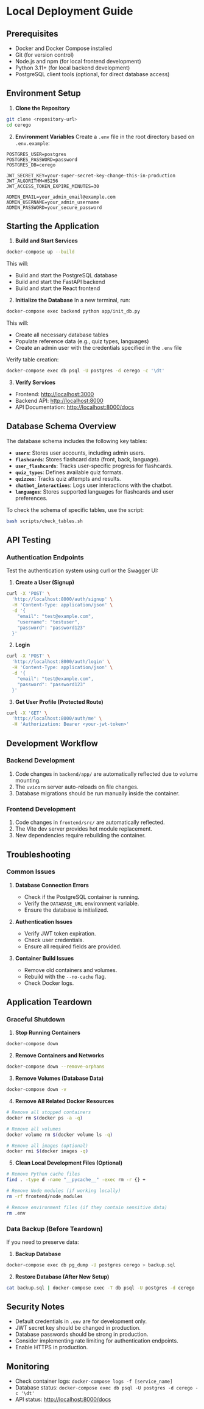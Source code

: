 # Local Deployment Guide

## Prerequisites
- Docker and Docker Compose installed
- Git (for version control)
- Node.js and npm (for local frontend development)
- Python 3.11+ (for local backend development)
- PostgreSQL client tools (optional, for direct database access)

## Environment Setup

1. **Clone the Repository**
```bash
git clone <repository-url>
cd cerego
```

2. **Environment Variables**
Create a `.env` file in the root directory based on `.env.example`:
```env
POSTGRES_USER=postgres
POSTGRES_PASSWORD=password
POSTGRES_DB=cerego

JWT_SECRET_KEY=your-super-secret-key-change-this-in-production
JWT_ALGORITHM=HS256
JWT_ACCESS_TOKEN_EXPIRE_MINUTES=30

ADMIN_EMAIL=your_admin_email@example.com
ADMIN_USERNAME=your_admin_username
ADMIN_PASSWORD=your_secure_password
```

## Starting the Application

1. **Build and Start Services**
```bash
docker-compose up --build
```
This will:
- Build and start the PostgreSQL database
- Build and start the FastAPI backend
- Build and start the React frontend

2. **Initialize the Database**
In a new terminal, run:
```bash
docker-compose exec backend python app/init_db.py
```
This will:
- Create all necessary database tables
- Populate reference data (e.g., quiz types, languages)
- Create an admin user with the credentials specified in the `.env` file

Verify table creation:
```bash
docker-compose exec db psql -U postgres -d cerego -c '\dt'
```

3. **Verify Services**
- Frontend: [http://localhost:3000](http://localhost:3000)
- Backend API: [http://localhost:8000](http://localhost:8000)
- API Documentation: [http://localhost:8000/docs](http://localhost:8000/docs)

## Database Schema Overview

The database schema includes the following key tables:
- **`users`**: Stores user accounts, including admin users.
- **`flashcards`**: Stores flashcard data (front, back, language).
- **`user_flashcards`**: Tracks user-specific progress for flashcards.
- **`quiz_types`**: Defines available quiz formats.
- **`quizzes`**: Tracks quiz attempts and results.
- **`chatbot_interactions`**: Logs user interactions with the chatbot.
- **`languages`**: Stores supported languages for flashcards and user preferences.

To check the schema of specific tables, use the script:
```bash
bash scripts/check_tables.sh
```

## API Testing

### Authentication Endpoints
Test the authentication system using curl or the Swagger UI:

1. **Create a User (Signup)**
```bash
curl -X 'POST' \
  'http://localhost:8000/auth/signup' \
  -H 'Content-Type: application/json' \
  -d '{
    "email": "test@example.com",
    "username": "testuser",
    "password": "password123"
  }'
```

2. **Login**
```bash
curl -X 'POST' \
  'http://localhost:8000/auth/login' \
  -H 'Content-Type: application/json' \
  -d '{
    "email": "test@example.com",
    "password": "password123"
  }'
```

3. **Get User Profile (Protected Route)**
```bash
curl -X 'GET' \
  'http://localhost:8000/auth/me' \
  -H 'Authorization: Bearer <your-jwt-token>'
```

## Development Workflow

### Backend Development
1. Code changes in `backend/app/` are automatically reflected due to volume mounting.
2. The `uvicorn` server auto-reloads on file changes.
3. Database migrations should be run manually inside the container.

### Frontend Development
1. Code changes in `frontend/src/` are automatically reflected.
2. The Vite dev server provides hot module replacement.
3. New dependencies require rebuilding the container.

## Troubleshooting

### Common Issues
1. **Database Connection Errors**
   - Check if the PostgreSQL container is running.
   - Verify the `DATABASE_URL` environment variable.
   - Ensure the database is initialized.

2. **Authentication Issues**
   - Verify JWT token expiration.
   - Check user credentials.
   - Ensure all required fields are provided.

3. **Container Build Issues**
   - Remove old containers and volumes.
   - Rebuild with the `--no-cache` flag.
   - Check Docker logs.

## Application Teardown

### Graceful Shutdown
1. **Stop Running Containers**
```bash
docker-compose down
```

2. **Remove Containers and Networks**
```bash
docker-compose down --remove-orphans
```

3. **Remove Volumes (Database Data)**
```bash
docker-compose down -v
```

4. **Remove All Related Docker Resources**
```bash
# Remove all stopped containers
docker rm $(docker ps -a -q)

# Remove all volumes
docker volume rm $(docker volume ls -q)

# Remove all images (optional)
docker rmi $(docker images -q)
```

5. **Clean Local Development Files (Optional)**
```bash
# Remove Python cache files
find . -type d -name "__pycache__" -exec rm -r {} +

# Remove Node modules (if working locally)
rm -rf frontend/node_modules

# Remove environment files (if they contain sensitive data)
rm .env
```

### Data Backup (Before Teardown)
If you need to preserve data:

1. **Backup Database**
```bash
docker-compose exec db pg_dump -U postgres cerego > backup.sql
```

2. **Restore Database (After New Setup)**
```bash
cat backup.sql | docker-compose exec -T db psql -U postgres -d cerego
```

## Security Notes
- Default credentials in `.env` are for development only.
- JWT secret key should be changed in production.
- Database passwords should be strong in production.
- Consider implementing rate limiting for authentication endpoints.
- Enable HTTPS in production.

## Monitoring
- Check container logs: `docker-compose logs -f [service_name]`
- Database status: `docker-compose exec db psql -U postgres -d cerego -c '\dt'`
- API status: [http://localhost:8000/docs](http://localhost:8000/docs)
